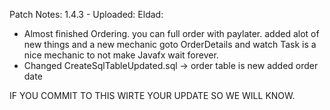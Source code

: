 Patch Notes:
1.4.3 - Uploaded: Eldad: 
- Almost finished Ordering. you can full order with paylater. added alot of new things and a new mechanic goto OrderDetails and watch Task
is a nice mechanic to not make Javafx wait forever. 
- Changed CreateSqlTableUpdated.sql -> order table is new added order date 




IF YOU COMMIT TO THIS WIRTE YOUR UPDATE SO WE WILL KNOW.
